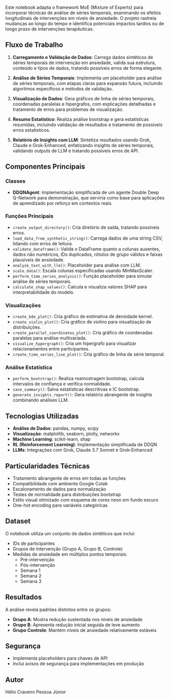 Este notebook adapta o framework MoE (Mixture of Experts) para incorporar técnicas de análise de séries temporais, examinando os efeitos longitudinais de intervenções em níveis de ansiedade. O projeto rastreia mudanças ao longo do tempo e identifica potenciais impactos tardios ou de longo prazo de intervenções terapêuticas.

## Fluxo de Trabalho
1. **Carregamento e Validação de Dados**: Carrega dados sintéticos de séries temporais de intervenção em ansiedade, valida sua estrutura, conteúdo e tipos de dados, tratando possíveis erros de forma elegante.

2. **Análise de Séries Temporais**: Implementa um placeholder para análise de séries temporais, com etapas claras para expansão futura, incluindo algoritmos específicos e métodos de validação.

3. **Visualização de Dados**: Gera gráficos de linha de séries temporais, coordenadas paralelas e hipergrafos, com explicações detalhadas e tratamento de erros para problemas de visualização.

4. **Resumo Estatístico**: Realiza análise bootstrap e gera estatísticas resumidas, incluindo validação de resultados e tratamento de possíveis erros estatísticos.

5. **Relatório de Insights com LLM**: Sintetiza resultados usando Grok, Claude e Grok-Enhanced, enfatizando insights de séries temporais, validando outputs de LLM e tratando possíveis erros de API.

## Componentes Principais

### Classes
- **DDQNAgent**: Implementação simplificada de um agente Double Deep Q-Network para demonstração, que serviria como base para aplicações de aprendizado por reforço em contextos reais.

### Funções Principais
- `create_output_directory()`: Cria diretório de saída, tratando possíveis erros.
- `load_data_from_synthetic_string()`: Carrega dados de uma string CSV, lidando com erros de leitura.
- `validate_dataframe()`: Valida o DataFrame quanto a colunas ausentes, dados não numéricos, IDs duplicados, rótulos de grupo válidos e faixas plausíveis de ansiedade.
- `analyze_text_with_llm()`: Placeholder para análise com LLM.
- `scale_data()`: Escala colunas especificadas usando MinMaxScaler.
- `perform_time_series_analysis()`: Função placeholder para simular análise de séries temporais.
- `calculate_shap_values()`: Calcula e visualiza valores SHAP para interpretabilidade do modelo.

### Visualizações
- `create_kde_plot()`: Cria gráfico de estimativa de densidade kernel.
- `create_violin_plot()`: Cria gráfico de violino para visualização de distribuições.
- `create_parallel_coordinates_plot()`: Cria gráfico de coordenadas paralelas para análise multivariada.
- `visualize_hypergraph()`: Cria um hipergrafo para visualizar relacionamentos entre participantes.
- `create_time_series_line_plot()`: Cria gráfico de linha de série temporal.

### Análise Estatística
- `perform_bootstrap()`: Realiza reamostragem bootstrap, calcula intervalos de confiança e verifica normalidade.
- `save_summary()`: Salva estatísticas descritivas e IC bootstrap.
- `generate_insights_report()`: Gera relatório abrangente de insights combinando análises LLM.

## Tecnologias Utilizadas
- **Análise de Dados**: pandas, numpy, scipy
- **Visualização**: matplotlib, seaborn, plotly, networkx
- **Machine Learning**: scikit-learn, shap
- **RL (Reinforcement Learning)**: Implementação simplificada de DDQN
- **LLMs**: Integrações com Grok, Claude 3.7 Sonnet e Grok-Enhanced

## Particularidades Técnicas
- Tratamento abrangente de erros em todas as funções
- Compatibilidade com ambiente Google Colab
- Escalonamento de dados para normalização
- Testes de normalidade para distribuições bootstrap
- Estilo visual otimizado com esquema de cores neon em fundo escuro
- One-hot encoding para variáveis categóricas

## Dataset
O notebook utiliza um conjunto de dados sintéticos que inclui:
- IDs de participantes
- Grupos de intervenção (Grupo A, Grupo B, Controle)
- Medidas de ansiedade em múltiplos pontos temporais:
  - Pré-intervenção
  - Pós-intervenção
  - Semana 1
  - Semana 2
  - Semana 3

## Resultados
A análise revela padrões distintos entre os grupos:
- **Grupo A**: Mostra redução sustentada nos níveis de ansiedade
- **Grupo B**: Apresenta redução inicial seguida de leve aumento
- **Grupo Controle**: Mantém níveis de ansiedade relativamente estáveis

## Segurança
- Implementa placeholders para chaves de API
- Inclui avisos de segurança para implementações em produção

## Autor
Hélio Craveiro Pessoa Júnior
